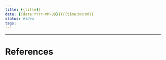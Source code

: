 ```yaml
---
title: {{title}}
date: {{date:YYYY-MM-DD}}T{{time:HH:mm}}
status: #idea
tags:
---
```


---
# References



